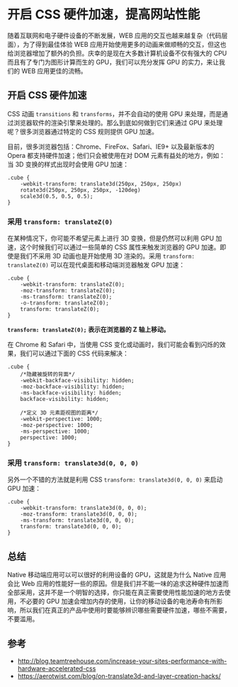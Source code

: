 # 开启 CSS 硬件加速，提高网站性能
随着互联网和电子硬件设备的不断发展，WEB 应用的交互也越来越复杂（代码层面），为了得到最佳体验 WEB 应用开始使用更多的动画来做顺畅的交互，但这也给浏览器增加了额外的负担。庆幸的是现在大多数计算机设备不仅有强大的 CPU 而且有了专门为图形计算而生的 GPU，我们可以充分发挥 GPU 的实力，来让我们的 WEB 应用更佳的流畅。

## 开启 CSS 硬件加速
CSS 动画 `transitions` 和 `transforms`，并不会自动的使用 GPU 来处理，而是通过浏览器软件的渲染引擎来处理的。那么到底如何做到它们来通过 GPU 来处理呢？很多浏览器通过特定的 CSS 规则提供 GPU 加速。

目前，很多浏览器包括：Chrome、FireFox、Safari、IE9+ 以及最新版本的 Opera 都支持硬件加速；他们只会被使用在对 DOM 元素有益处的地方，例如：当 3D 变换的样式出现时会使用 GPU 加速：

```
.cube {
    -webkit-transform: translate3d(250px, 250px, 250px)
    rotate3d(250px, 250px, 250px, -120deg)
    scale3d(0.5, 0.5, 0.5);
}
```

### 采用 `transform: translateZ(0)`
在某种情况下，你可能不希望元素上进行 3D 变换，但是仍然可以利用 GPU 加速，这个时候我们可以通过一些简单的 CSS 属性来触发浏览器的 GPU 加速。即使是我们不采用 3D 动画也是开始使用 3D 渲染的。采用 `transform: translateZ(0)` 可以在现代桌面和移动端浏览器触发 GPU 加速：

```
.cube {
    -webkit-transform: translateZ(0);
    -moz-transform: translateZ(0);
    -ms-transform: translateZ(0);
    -o-transform: translateZ(0);
    transform: translateZ(0);
}
```

**`transform: translateZ(0);` 表示在浏览器的 Z 轴上移动。**

在 Chrome 和 Safari 中，当使用 CSS 变化或动画时，我们可能会看到闪烁的效果，我们可以通过下面的 CSS 代码来解决：

```
.cube {
    /*隐藏被旋转的背面*/
    -webkit-backface-visibility: hidden;
    -moz-backface-visibility: hidden;
    -ms-backface-visibility: hidden;
    backface-visibility: hidden;

    /*定义 3D 元素距视图的距离*/
    -webkit-perspective: 1000;
    -moz-perspective: 1000;
    -ms-perspective: 1000;
    perspective: 1000;
}
```

### 采用 `transform: translate3d(0, 0, 0)`
另外一个不错的方法就是利用 CSS `transform: translate3d(0, 0, 0)` 来启动 GPU 加速：

```
.cube {
    -webkit-transform: translate3d(0, 0, 0);
    -moz-transform: translate3d(0, 0, 0);
    -ms-transform: translate3d(0, 0, 0);
    transform: translate3d(0, 0, 0);
}
```

## 总结
Native 移动端应用可以可以很好的利用设备的 GPU，这就是为什么 Native 应用会比 Web 应用的性能好一些的原因。但是我们并不能一味的追求这种硬件加速而全部采用，这并不是一个明智的选择，你只能在真正需要使用性能加速的地方去使用，不必要的 GPU 加速会增加内存的使用，让你的移动设备的电池寿命有所影响，所以我们在真正的产品中使用时要能够辨识哪些需要硬件加速，哪些不需要，不要滥用。


## 参考
* http://blog.teamtreehouse.com/increase-your-sites-performance-with-hardware-accelerated-css
* https://aerotwist.com/blog/on-translate3d-and-layer-creation-hacks/